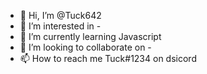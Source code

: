 - 👋 Hi, I’m @Tuck642
- 👀 I’m interested in -
- 🌱 I’m currently learning Javascript
- 💞️ I’m looking to collaborate on -
- 📫 How to reach me Tuck#1234 on dsicord
